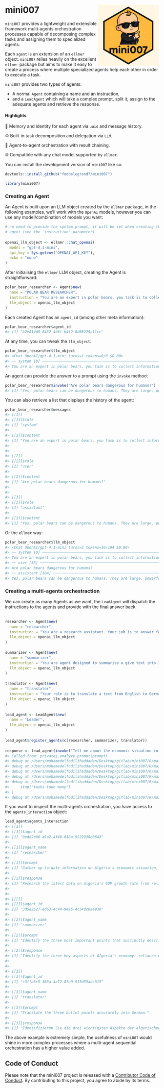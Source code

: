 
<!-- README.md is generated from README.Rmd. Please edit that file -->

# mini007 <a><img src='man/figures/mini007cute.png' align="right" height="200" /></a>

<!-- badges: start -->

<!-- badges: end -->

`mini007` provides a lightweight and extensible framework multi-agents
orchestration processes capable of decomposing complex tasks and
assigning them to specialized agents.

Each `agent` is an extension of an `ellmer` object. `mini007` relies
heavily on the excellent `ellmer` package but aims to make it easy to
create a process where multiple specialized agents help each other in
order to execute a task.

`mini007` provides two types of agents:

- A normal `Agent` containing a name and an instruction,
- and a `LeadAgent` which will take a complex prompt, split it, assign
  to the adequate agents and retrieve the response.

#### Highlights

🧠 Memory and identity for each agent via `uuid` and message history.

⚙️ Built-in task decomposition and delegation via `LLM`.

🔄 Agent-to-agent orchestration with result chaining.

🌐 Compatible with any chat model supported by `ellmer`.

You can install the development version of `mini007` like so:

``` r
devtools::install_github("feddelegrand7/mini007")
```

``` r
library(mini007)
```

### Creating an Agent

An Agent is built upon an LLM object created by the `ellmer` package, in
the following examples, we’ll work with the `OpenAI` models, however you
can use any model/combination of models you want:

``` r
# no need to provide the system prompt, it will be set when creating the
# agent (see the 'instruction' parameter)

openai_llm_object <- ellmer::chat_openai(
  model = "gpt-4.1-mini",
  api_key = Sys.getenv("OPENAI_API_KEY"), 
  echo = "none"
)
```

After initialising the `ellmer` LLM object, creating the Agent is
straightforward:

``` r
polar_bear_researcher <- Agent$new(
  name = "POLAR BEAR RESEARCHER",
  instruction = "You are an expert in polar bears, you task is to collect information about polar bears.",
  llm_object = openai_llm_object
)
```

Each created Agent has an `agent_id` (among other meta information):

``` r
polar_bear_researcher$agent_id
#> [1] "b2e814d5-8432-4b6f-b4f2-0d66225a11ce"
```

At any time, you can tweak the `llm_object`:

``` r
polar_bear_researcher$llm_object
#> <Chat OpenAI/gpt-4.1-mini turns=1 tokens=0/0 $0.00>
#> ── system [0] ──────────────────────────────────────────────────────────────────
#> You are an expert in polar bears, you task is to collect information about polar bears.
```

An agent can provide the answer to a prompt using the `invoke` method:

``` r
polar_bear_researcher$invoke("Are polar bears dangerous for humans?")
#> [1] "Yes, polar bears can be dangerous to humans. They are large, powerful predators with strong hunting instincts. While polar bear attacks on humans are relatively rare, when encounters occur, the bears can be aggressive and potentially deadly. Polar bears may see humans as a threat or as prey, especially when food is scarce. It is important to exercise extreme caution when in polar bear habitats, follow safety guidelines, and avoid attracting bears to human settlements or campsites. Proper knowledge and preparedness are essential to minimize risks during polar bear encounters."
```

You can also retrieve a list that displays the history of the agent:

``` r
polar_bear_researcher$messages
#> [[1]]
#> [[1]]$role
#> [1] "system"
#> 
#> [[1]]$content
#> [1] "You are an expert in polar bears, you task is to collect information about polar bears."
#> 
#> 
#> [[2]]
#> [[2]]$role
#> [1] "user"
#> 
#> [[2]]$content
#> [1] "Are polar bears dangerous for humans?"
#> 
#> 
#> [[3]]
#> [[3]]$role
#> [1] "assistant"
#> 
#> [[3]]$content
#> [1] "Yes, polar bears can be dangerous to humans. They are large, powerful predators with strong hunting instincts. While polar bear attacks on humans are relatively rare, when encounters occur, the bears can be aggressive and potentially deadly. Polar bears may see humans as a threat or as prey, especially when food is scarce. It is important to exercise extreme caution when in polar bear habitats, follow safety guidelines, and avoid attracting bears to human settlements or campsites. Proper knowledge and preparedness are essential to minimize risks during polar bear encounters."
```

Or the `ellmer` way:

``` r
polar_bear_researcher$llm_object
#> <Chat OpenAI/gpt-4.1-mini turns=3 tokens=36/104 $0.00>
#> ── system [0] ──────────────────────────────────────────────────────────────────
#> You are an expert in polar bears, you task is to collect information about polar bears.
#> ── user [36] ───────────────────────────────────────────────────────────────────
#> Are polar bears dangerous for humans?
#> ── assistant [104] ─────────────────────────────────────────────────────────────
#> Yes, polar bears can be dangerous to humans. They are large, powerful predators with strong hunting instincts. While polar bear attacks on humans are relatively rare, when encounters occur, the bears can be aggressive and potentially deadly. Polar bears may see humans as a threat or as prey, especially when food is scarce. It is important to exercise extreme caution when in polar bear habitats, follow safety guidelines, and avoid attracting bears to human settlements or campsites. Proper knowledge and preparedness are essential to minimize risks during polar bear encounters.
```

### Creating a multi-agents orchestraction

We can create as many Agents as we want, the `LeadAgent` will dispatch
the instructions to the agents and provide with the final answer back.

``` r

researcher <- Agent$new(
  name = "researcher",
  instruction = "You are a research assistant. Your job is to answer factual questions with detailed and accurate information. Do not answer with more than 2 lines",
  llm_object = openai_llm_object
)

summarizer <- Agent$new(
  name = "summarizer",
  instruction = "You are agent designed to summarise a give text into 3 distinct bullet points.",
  llm_object = openai_llm_object
)

translator <- Agent$new(
  name = "translator",
  instruction = "Your role is to translate a text from English to German",
  llm_object = openai_llm_object
)

lead_agent <- LeadAgent$new(
  name = "Leader", 
  llm_object = openai_llm_object
)

lead_agent$register_agents(c(researcher, summarizer, translator))

response <- lead_agent$invoke("Tell me about the economic situation in Algeria, summarize it in 3 bullet points, then translate it into German.")
#> Called from: private$.analyze_prompt(prompt)
#> debug at /Users/mohamedelfodilihaddaden/Desktop/gitlab/mini007/R/main.R#257: result <- self$llm_object$chat(prompt)
#> debug at /Users/mohamedelfodilihaddaden/Desktop/gitlab/mini007/R/main.R#259: tasks <- unlist(strsplit(result, "\n"))
#> debug at /Users/mohamedelfodilihaddaden/Desktop/gitlab/mini007/R/main.R#260: tasks <- trimws(tasks)
#> debug at /Users/mohamedelfodilihaddaden/Desktop/gitlab/mini007/R/main.R#261: tasks <- tasks[tasks != ""]
#> debug at /Users/mohamedelfodilihaddaden/Desktop/gitlab/mini007/R/main.R#263: if (!length(tasks) == 3) {
#>     stop("tasks tooo many")
#> }
#> debug at /Users/mohamedelfodilihaddaden/Desktop/gitlab/mini007/R/main.R#266: return(tasks)
```

If you want to inspect the multi-agents orchestration, you have access
to the `agents_interaction` object:

``` r
lead_agent$agents_interaction
#> [[1]]
#> [[1]]$agent_id
#> [1] "0edd2e06-a9a2-4f40-818a-9529938b0643"
#> 
#> [[1]]$agent_name
#> [1] "researcher"
#> 
#> [[1]]$prompt
#> [1] "Gather up-to-date information on Algeria's economic situation, including key indicators such as GDP growth, main industries, unemployment rate, inflation, and recent economic challenges or reforms."
#> 
#> [[1]]$response
#> [1] "Research the latest data on Algeria's GDP growth rate from reliable economic sources.\nCollect information on Algeria's main industries, such as hydrocarbons, agriculture, and manufacturing.\nFind current statistics on Algeria's unemployment rate and inflation.\nIdentify recent economic challenges Algeria is facing, including budget deficits or external debt.\nLook for recent economic reforms or government initiatives aimed at improving the economy."
#> 
#> 
#> [[2]]
#> [[2]]$agent_id
#> [1] "3d5e2527-ed63-4c44-9e96-4c54dc8ae930"
#> 
#> [[2]]$agent_name
#> [1] "summarizer"
#> 
#> [[2]]$prompt
#> [1] "Identify the three most important points that succinctly describe the current economic status of Algeria."
#> 
#> [[2]]$response
#> [1] "Identify the three key aspects of Algeria's economy: reliance on hydrocarbons and its impact on GDP growth.\nHighlight the unemployment rate and inflation as major economic challenges.\nSummarize recent economic reforms and initiatives aimed at diversification and fiscal stability."
#> 
#> 
#> [[3]]
#> [[3]]$agent_id
#> [1] "c3ffa3c5-368a-4a72-87e0-913d59abc315"
#> 
#> [[3]]$agent_name
#> [1] "translator"
#> 
#> [[3]]$prompt
#> [1] "Translate the three bullet points accurately into German."
#> 
#> [[3]]$response
#> [1] "Identifizieren Sie die drei wichtigsten Aspekte der algerischen Wirtschaft: die Abhängigkeit von Erdöl und Erdgas und deren Auswirkungen auf das BIP-Wachstum.  \nHeben Sie die Arbeitslosenquote und die Inflation als große wirtschaftliche Herausforderungen hervor.  \nFassen Sie die jüngsten Wirtschaftsreformen und Initiativen zur Diversifizierung und fiskalischen Stabilität zusammen."
```

The above example is extremely simple, the usefulness of `mini007` would
shine in more complex processes where a multi-agent sequential
orchestration has a higher value added.

## Code of Conduct

Please note that the mini007 project is released with a [Contributor
Code of
Conduct](https://contributor-covenant.org/version/2/1/CODE_OF_CONDUCT.html).
By contributing to this project, you agree to abide by its terms.
